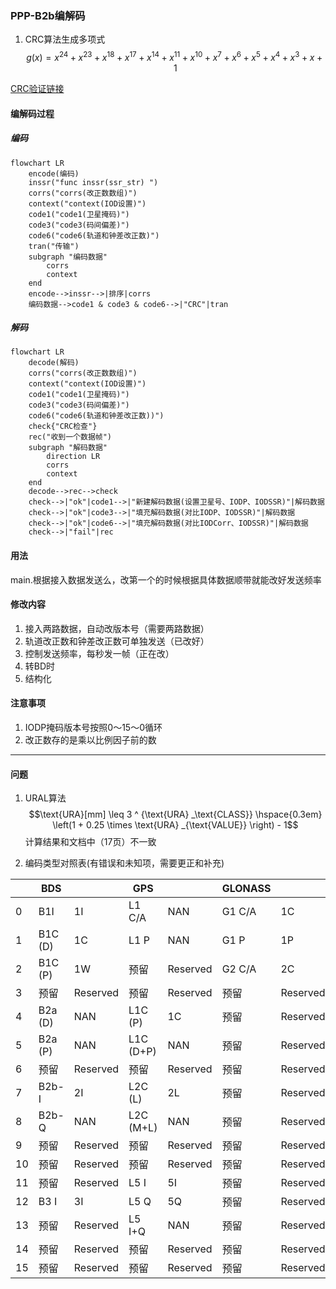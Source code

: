 
### PPP-B2b编解码

1. CRC算法生成多项式
$$g(x) = x^{24} + x^{23} + x^{18} + x^{17} + x^{14} + x^{11} + x^{10} + x^{7} + x^{6} + x^{5} + x^{4} + x^{3} + x + 1$$  

[CRC验证链接](http://www.ip33.com/crc.html)

#### 编解码过程

##### 编码

```mermaid
flowchart LR
    encode(编码)
    inssr("func inssr(ssr_str) ")
    corrs("corrs(改正数数组)")
    context("context(IOD设置)")
    code1("code1(卫星掩码)")
    code3("code3(码间偏差)")
    code6("code6(轨道和钟差改正数)")
    tran("传输")
    subgraph "编码数据"
        corrs
        context
    end
    encode-->inssr-->|排序|corrs
    编码数据-->code1 & code3 & code6-->|"CRC"|tran
```

##### 解码

```mermaid
flowchart LR
    decode(解码)
    corrs("corrs(改正数数组)")
    context("context(IOD设置)")
    code1("code1(卫星掩码)")
    code3("code3(码间偏差)")
    code6("code6(轨道和钟差改正数))")
    check{"CRC检查"}
    rec("收到一个数据帧")
    subgraph "解码数据"
        direction LR
        corrs
        context
    end
    decode-->rec-->check
    check-->|"ok"|code1-->|"新建解码数据(设置卫星号、IODP、IODSSR)"|解码数据
    check-->|"ok"|code3-->|"填充解码数据(对比IODP、IODSSR)"|解码数据
    check-->|"ok"|code6-->|"填充解码数据(对比IODCorr、IODSSR)"|解码数据
    check-->|"fail"|rec
```

#### 用法

main.根据接入数据发送么，改第一个的时候根据具体数据顺带就能改好发送频率

#### 修改内容

1. 接入两路数据，自动改版本号（需要两路数据）
2. 轨道改正数和钟差改正数可单独发送（已改好）
3. 控制发送频率，每秒发一帧（正在改）
4. 转BD时
5. 结构化

#### 注意事项

1. IODP掩码版本号按照0～15～0循环
2. 改正数存的是乘以比例因子前的数

---

#### 问题

1. URAL算法$$\text{URA}[mm] \leq 3 ^ {\text{URA} _\text{CLASS}} \hspace{0.3em} \left(1 + 0.25 \times \text{URA} _{\text{VALUE}} \right) - 1$$
计算结果和文档中（17页）不一致  

2. 编码类型对照表(有错误和未知项，需要更正和补充)

|| BDS || GPS || GLONASS || Galileo||
|---|---|---|---|---|---|---|---|---|
|0| B1I |1I| L1 C/A |NAN| G1 C/A |1C| 预留|Reserved|
|1| B1C (D)|1C| L1 P |NAN| G1 P |1P| E1 B|1B|
|2| B1C (P)|1W| 预留 |Reserved| G2 C/A |2C| E1 C|1C|
|3| 预留 |Reserved| 预留 |Reserved| 预留 |Reserved| 预留|Reserved|
|4| B2a (D)|NAN| L1C (P)|1C| 预留 |Reserved| E5a Q|5aQ|
|5| B2a (P)|NAN| L1C (D+P)|NAN| 预留 |Reserved| E5a I|5aI|
|6| 预留 |Reserved| 预留 |Reserved| 预留 |Reserved| 预留|Reserved|
|7| B2b-I |2I| L2C (L)|2L| 预留 |Reserved| E5b I|5bI|
|8| B2b-Q |NAN| L2C (M+L)|NAN| 预留 |Reserved| E5b Q|5bQ|
|9| 预留 |Reserved| 预留 |Reserved| 预留 |Reserved| 预留|Reserved|
|10| 预留 |Reserved| 预留 |Reserved| 预留 |Reserved| 预留|Reserved|
|11| 预留 |Reserved| L5 I |5I| 预留 |Reserved| E6 C|6C|
|12| B3 I |3I| L5 Q |5Q| 预留 |Reserved| 预留|Reserved|
|13| 预留 |Reserved| L5 I+Q |NAN| 预留 |Reserved| 预留|Reserved|
|14| 预留 |Reserved| 预留 |Reserved| 预留 |Reserved| 预留|Reserved|
|15| 预留 |Reserved| 预留 |Reserved| 预留 |Reserved| 预留|Reserved|

